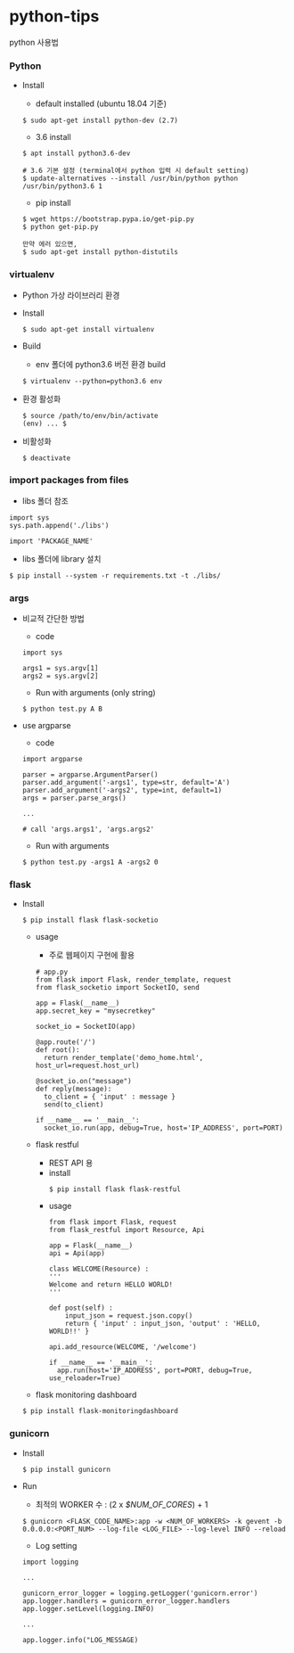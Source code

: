# python-tips
python 사용법

### Python
* Install
  * default installed (ubuntu 18.04 기준)
  ```
  $ sudo apt-get install python-dev (2.7)
  ```

  * 3.6 install
  ```
  $ apt install python3.6-dev

  # 3.6 기본 설정 (terminal에서 python 입력 시 default setting)
  $ update-alternatives --install /usr/bin/python python /usr/bin/python3.6 1
  ```

  * pip install
  ```
  $ wget https://bootstrap.pypa.io/get-pip.py
  $ python get-pip.py
  
  만약 에러 있으면,
  $ sudo apt-get install python-distutils
  ```

### virtualenv
* Python 가상 라이브러리 환경
* Install
  ```
  $ sudo apt-get install virtualenv
  ```

* Build
  * env 폴더에 python3.6 버전 환경 build
  ```
  $ virtualenv --python=python3.6 env
  ```

* 환경 활성화
  ```
  $ source /path/to/env/bin/activate
  (env) ... $
  ```

* 비활성화
  ```
  $ deactivate
  ```

### import packages from files
* libs 폴더 참조
```
import sys
sys.path.append('./libs')

import 'PACKAGE_NAME'
```

* libs 폴더에 library 설치
```
$ pip install --system -r requirements.txt -t ./libs/
```

### args
* 비교적 간단한 방법
  * code
  ```
  import sys

  args1 = sys.argv[1]
  args2 = sys.argv[2]
  ```
  
  * Run with arguments (only string)
  ```
  $ python test.py A B
  ```

* use argparse
  * code
  ```
  import argparse

  parser = argparse.ArgumentParser()
  parser.add_argument('-args1', type=str, default='A')
  parser.add_argument('-args2', type=int, default=1)
  args = parser.parse_args()
  
  ...
  
  # call 'args.args1', 'args.args2'
  ```

  * Run with arguments
  ```
  $ python test.py -args1 A -args2 0
  ```

### flask
* Install
  ```
  $ pip install flask flask-socketio
  ```
  * usage
    * 주로 웹페이지 구현에 활용
    ```
    # app.py
    from flask import Flask, render_template, request
    from flask_socketio import SocketIO, send

    app = Flask(__name__)
    app.secret_key = "mysecretkey"

    socket_io = SocketIO(app)

    @app.route('/')
    def root():
      return render_template('demo_home.html', host_url=request.host_url)
    
    @socket_io.on("message")
    def reply(message):
      to_client = { 'input' : message }
      send(to_client)

    if __name__ == '__main__':
      socket_io.run(app, debug=True, host='IP_ADDRESS', port=PORT)
    ```

  * flask restful
    * REST API 용
    * install
      ```
      $ pip install flask flask-restful
      ```
    * usage
      ```
      from flask import Flask, request
      from flask_restful import Resource, Api
    
      app = Flask(__name__)
      api = Api(app)

      class WELCOME(Resource) :
      '''
      Welcome and return HELLO WORLD!
      '''

      def post(self) :
          input_json = request.json.copy()
          return { 'input' : input_json, 'output' : 'HELLO, WORLD!!' }

      api.add_resource(WELCOME, '/welcome')

      if __name__ == '__main__':
        app.run(host='IP_ADDRESS', port=PORT, debug=True, use_reloader=True)
      ```

  * flask monitoring dashboard
  ```
  $ pip install flask-monitoringdashboard
  ```

### gunicorn
* Install
  ```
  $ pip install gunicorn
  ```

* Run
  * 최적의 WORKER 수 : (2 x *$NUM_OF_CORES*) + 1
  ```
  $ gunicorn <FLASK_CODE_NAME>:app -w <NUM_OF_WORKERS> -k gevent -b 0.0.0.0:<PORT_NUM> --log-file <LOG_FILE> --log-level INFO --reload
  ```
  * Log setting
  ```
  import logging
  
  ...
  
  gunicorn_error_logger = logging.getLogger('gunicorn.error')
  app.logger.handlers = gunicorn_error_logger.handlers
  app.logger.setLevel(logging.INFO)
  
  ...
  
  app.logger.info("LOG_MESSAGE)
  ```
